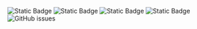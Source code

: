 ![Static Badge](https://img.shields.io/badge/blacklists-60-000000) ![Static Badge](https://img.shields.io/badge/blacklisted-2807676-cc0000) ![Static Badge](https://img.shields.io/badge/whitelisted-2243-00CC00) ![Static Badge](https://img.shields.io/badge/streaming_blacklist-28107-000000) ![GitHub issues](https://img.shields.io/github/issues/fabriziosalmi/blacklists)
